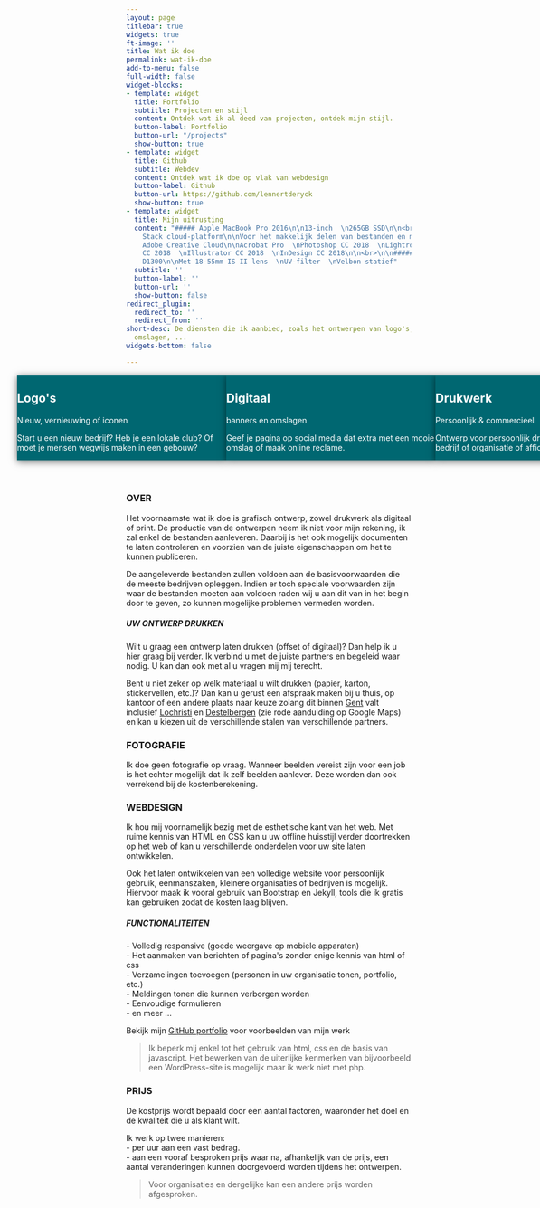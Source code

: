 ```yaml
---
layout: page
titlebar: true
widgets: true
ft-image: ''
title: Wat ik doe
permalink: wat-ik-doe
add-to-menu: false
full-width: false
widget-blocks:
- template: widget
  title: Portfolio
  subtitle: Projecten en stijl
  content: Ontdek wat ik al deed van projecten, ontdek mijn stijl.
  button-label: Portfolio
  button-url: "/projects"
  show-button: true
- template: widget
  title: Github
  subtitle: Webdev
  content: Ontdek wat ik doe op vlak van webdesign
  button-label: Github
  button-url: https://github.com/lennertderyck
  show-button: true
- template: widget
  title: Mijn uitrusting
  content: "##### Apple MacBook Pro 2016\n\n13-inch  \n265GB SSD\n\n<br>\n\n#####
    Stack cloud-platform\n\nVoor het makkelijk delen van bestanden en maken van backups\n\n<br>\n\n#####
    Adobe Creative Cloud\n\nAcrobat Pro  \nPhotoshop CC 2018  \nLightroom Classic
    CC 2018  \nIllustrator CC 2018  \nInDesign CC 2018\n\n<br>\n\n##### Canon EOS
    D1300\n\nMet 18-55mm IS II lens  \nUV-filter  \nVelbon statief"
  subtitle: ''
  button-label: ''
  button-url: ''
  show-button: false
redirect_plugin:
  redirect_to: ''
  redirect_from: ''
short-desc: De diensten die ik aanbied, zoals het ontwerpen van logo's, banners of
  omslagen, ...
widgets-bottom: false

---
```

<div class="slider-wrapper d-none">

<div class="slider">

<div class="slider-item p-4 bd-radius mr-4 no-select">

<div class="h-section">

<h2>Logo's</h2>

<p class="txt-modern txt-color-white">Nieuw, vernieuwing of iconen</p>

</div>

<p class="mb-0">

Start u een nieuw bedrijf? Heb je een lokale club? Of moet je mensen wegwijs maken in een gebouw?

</p>

</div>

<div class="slider-item p-4 bd-radius mr-4 no-select">

<div class="h-section">

<h2>Digitaal</h2>

<p class="txt-modern txt-color-white">banners en omslagen</p>

</div>

<p class="mb-0">

Geef je pagina op social media dat extra met een mooie omslag of maak online reclame.

</p>

</div>

<div class="slider-item p-4 bd-radius mr-4 no-select">

<div class="h-section">

<h2>Drukwerk</h2>

<p class="txt-modern txt-color-white">Persoonlijk & commercieel</p>

</div>

<p class="mb-0">

Ontwerp voor persoonlijk drukwerk, brochures voor uw bedrijf of organisatie of affiches en posters

</p>

</div>

<div class="slider-item p-4 bd-radius mr-4 no-select">

<div class="h-section">

<h2>Flex & flox</h2>

<p class="txt-modern txt-color-white">Bestickering & textieldruk</p>

</div>

<p class="mb-0">

Een ontwerp voor bestickering van ramen of bedrukking van andere materialen

</p>

</div>

<div class="slider-item p-4 bd-radius mr-4 no-select">

<div class="h-section">

<h2>Andere</h2>

<p class="txt-modern txt-color-white">Neem contact op</p>

</div>

<p class="mb-0">

Heb je nog iets anders in gedachten of valt uw project niet in één van deze categorieën?

</p>

</div>

</div>

</div>

<style> 
.slider-wrapper { /* --margin-x: calc(100vw - 35px;) _/ overflow: scroll; /_ margin-left: var(--margin-x); margin-right: var(--margin-x); */ margin: 0 calc(-50vw + 50%); margin-top: -35px; padding: 35px 35px; }  
.slider-wrapper::-webkit-scrollbar { display: none; }  
.slider { display: flex; flex-direction: row; width: fit-content; overflow: visible; }  
.slider-item { width: 370px; max-width: 370px; max-height: 350px; background-color: #006771; box-shadow: 0 3px 12px rgba(0, 0, 0, 0.55); }  
.slider-item * { color: white; }  
.slider-item:hover { box-shadow: 0 5px 24px rgba(0, 0, 0, .64); }
</style>

### OVER

Het voornaamste wat ik doe is grafisch ontwerp, zowel drukwerk als digitaal of print. De productie van de ontwerpen neem ik niet voor mijn rekening, ik zal enkel de bestanden aanleveren. Daarbij is het ook mogelijk documenten te laten controleren en voorzien van de juiste eigenschappen om het te kunnen publiceren.

De aangeleverde bestanden zullen voldoen aan de basisvoorwaarden die de meeste bedrijven opleggen. Indien er toch speciale voorwaarden zijn waar de bestanden moeten aan voldoen raden wij u aan dit van in het begin door te geven, zo kunnen mogelijke problemen vermeden worden.

##### UW ONTWERP DRUKKEN

Wilt u graag een ontwerp laten drukken (offset of digitaal)? Dan help ik u hier graag bij verder. Ik verbind u met de juiste partners en begeleid waar nodig. U kan dan ook met al u vragen mij mij terecht.

Bent u niet zeker op welk materiaal u wilt drukken (papier, karton, stickervellen, etc.)? Dan kan u gerust een afspraak maken bij u thuis, op kantoor of een andere plaats naar keuze zolang dit binnen [Gent](https://www.google.be/maps/place/Gent/@51.0839682,3.674562,11.44z/data=!4m5!3m4!1s0x47c370e1339443ad:0x40099ab2f4d5140!8m2!3d51.0543422!4d3.7174243) valt inclusief [Lochristi](https://www.google.be/maps/place/9080+Lochristi/@51.0998541,3.7847503,12z/data=!3m1!4b1!4m5!3m4!1s0x47c368569df57051:0xc417376307cd84c5!8m2!3d51.0974612!4d3.8378242) en [Destelbergen](https://www.google.be/maps/place/9070+Destelbergen/@51.037659,3.7300954,12z/data=!3m1!4b1!4m5!3m4!1s0x47c37667940d7151:0xa7d535e52c12636e!8m2!3d51.0609335!4d3.7977646) (zie rode aanduiding op Google Maps) en kan u kiezen uit de verschillende stalen van verschillende partners.

### FOTOGRAFIE

Ik doe geen fotografie op vraag. Wanneer beelden vereist zijn voor een job is het echter mogelijk dat ik zelf beelden aanlever. Deze worden dan ook verrekend bij de kostenberekening.

### WEBDESIGN

Ik hou mij voornamelijk bezig met de esthetische kant van het web. Met ruime kennis van HTML en CSS kan u uw offline huisstijl verder doortrekken op het web of kan u verschillende onderdelen voor uw site laten ontwikkelen.

Ook het laten ontwikkelen van een volledige website voor persoonlijk gebruik, eenmanszaken, kleinere organisaties of bedrijven is mogelijk. Hiervoor maak ik vooral gebruik van Bootstrap en Jekyll, tools die ik gratis kan gebruiken zodat de kosten laag blijven.

##### FUNCTIONALITEITEN

\- Volledig responsive (goede weergave op mobiele apparaten)  
\- Het aanmaken van berichten of pagina's zonder enige kennis van html of css  
\- Verzamelingen toevoegen (personen in uw organisatie tonen, portfolio, etc.)  
\- Meldingen tonen die kunnen verborgen worden  
\- Eenvoudige formulieren  
\- en meer ...

Bekijk mijn [GitHub portfolio](https://github.lennertderyck.be/) voor voorbeelden van mijn werk

> Ik beperk mij enkel tot het gebruik van html, css en de basis van javascript. Het bewerken van de uiterlijke kenmerken van bijvoorbeeld een WordPress-site is mogelijk maar ik werk niet met php.

### PRIJS

De kostprijs wordt bepaald door een aantal factoren, waaronder het doel en de kwaliteit die u als klant wilt.

Ik werk op twee manieren:  
\- per uur aan een vast bedrag.  
\- aan een vooraf besproken prijs waar na, afhankelijk van de prijs, een aantal veranderingen kunnen doorgevoerd worden tijdens het ontwerpen.

> Voor organisaties en dergelijke kan een andere prijs worden afgesproken.